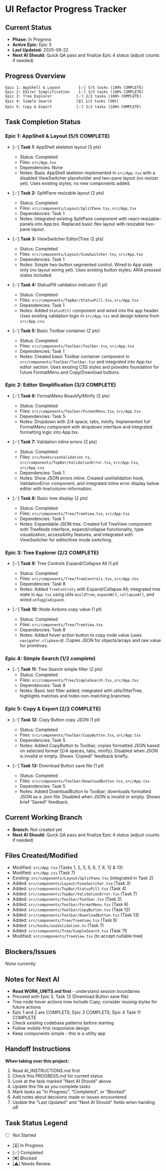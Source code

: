 # UI Refactor Progress Tracker

## Current Status
- **Phase:** In Progress
- **Active Epic:** Epic 5
- **Last Updated:** 2025-08-22
- **Next AI Should:** Quick QA pass and finalize Epic 4 status (adjust counts if needed)

## Progress Overview
```
Epic 1: AppShell & Layout        [✅] 5/5 tasks (100% COMPLETE)
Epic 2: Editor Simplification    [✅] 3/3 tasks (100% COMPLETE)
Epic 3: Tree Explorer           [✅] 2/2 tasks (100% COMPLETE)
Epic 4: Simple Search           [⏳] 1/2 tasks (50%)
Epic 5: Copy & Export           [✅] 2/2 tasks (100% COMPLETE)
```

## Task Completion Status

### Epic 1: AppShell & Layout (5/5 COMPLETE)
- [✅] **Task 1:** AppShell skeleton layout (3 pts)
  - Status: Completed
  - Files: `src/App.tsx`
  - Dependencies: None
  - Notes: Basic AppShell skeleton implemented in `src/App.tsx` with a disabled ViewSwitcher placeholder and two-pane layout (no resizer yet). Uses existing styles; no new components added.

- [✅] **Task 2:** SplitPane resizable layout (2 pts)
  - Status: Completed
  - Files: `src/components/Layout/SplitPane.tsx`, `src/App.tsx`
  - Dependencies: Task 1
  - Notes: Integrated existing SplitPane component with react-resizable-panels into App.tsx. Replaced basic flex layout with resizable two-pane layout.

- [✅] **Task 3:** ViewSwitcher Editor|Tree (2 pts)
  - Status: Completed
  - Files: `src/components/Layout/ViewSwitcher.tsx`, `src/App.tsx`
  - Dependencies: Task 1
  - Notes: Simple two-button segmented control. Wired to App state only (no layout wiring yet). Uses existing button styles; ARIA pressed states included.

- [✅] **Task 4:** StatusPill validation indicator (1 pt)
  - Status: Completed
  - Files: `src/components/TopBar/StatusPill.tsx`, `src/App.tsx`
  - Dependencies: Task 1
  - Notes: Added `StatusPill` component and wired into the app header. Uses existing validation logic in `src/App.tsx` and design tokens from `src/App.css`.

- [✅] **Task 5:** Basic Toolbar container (2 pts)
  - Status: Completed
  - Files: `src/components/Toolbar/Toolbar.tsx`, `src/App.tsx`
  - Dependencies: Task 1
  - Notes: Created basic Toolbar container component in `src/components/Toolbar/Toolbar.tsx` and integrated into App.tsx editor section. Uses existing CSS styles and provides foundation for future FormatMenu and Copy/Download buttons.

### Epic 2: Editor Simplification (3/3 COMPLETE)
- [✅] **Task 6:** FormatMenu Beautify/Minify (2 pts)
  - Status: Completed
  - Files: `src/components/Toolbar/FormatMenu.tsx`, `src/App.tsx`
  - Dependencies: Task 5
  - Notes: Dropdown with 2/4 space, tabs, minify. Implemented full FormatMenu component with dropdown interface and integrated formatting logic into App.tsx.

- [✅] **Task 7:** Validation inline errors (2 pts)
  - Status: Completed
  - Files: `src/hooks/useValidation.ts`, `src/components/TopBar/ValidationError.tsx`, `src/App.tsx`, `src/App.css`
  - Dependencies: Task 1
  - Notes: Show JSON errors inline. Created useValidation hook, ValidationError component, and integrated inline error display below editor with line/column information.

- [✅] **Task 8:** Basic tree display (2 pts)
  - Status: Completed
  - Files: `src/components/Tree/TreeView.tsx`, `src/App.tsx`
  - Dependencies: Task 1
  - Notes: Expandable JSON tree. Created full TreeView component with TreeNode interface, expand/collapse functionality, type visualization, accessibility features, and integrated with ViewSwitcher for editor/tree mode switching.

### Epic 3: Tree Explorer (2/2 COMPLETE)
- [✅] **Task 9:** Tree Controls Expand/Collapse All (1 pt)
  - Status: Completed
  - Files: `src/components/Tree/TreeControls.tsx`, `src/App.tsx`
  - Dependencies: Task 8
  - Notes: Added `TreeControls` with Expand/Collapse All; integrated tree state in `App.tsx` using utils `buildTree`, `expandAll`, `collapseAll`, and wired `onToggleExpand`.

- [✅] **Task 10:** Node Actions copy value (1 pt)
  - Status: Completed
  - Files: `src/components/Tree/TreeView.tsx`
  - Dependencies: Task 8
  - Notes: Added hover action button to copy node value (uses `navigator.clipboard`). Copies JSON for objects/arrays and raw value for primitives.

### Epic 4: Simple Search (1/2 complete)
- [✅] **Task 11:** Tree Search simple filter (2 pts)
  - Status: Completed
  - Files: `src/components/Tree/SimpleSearch.tsx`, `src/App.tsx`
  - Dependencies: Task 8
  - Notes: Basic text filter added; integrated with utils/filterTree, highlights matches and hides non-matching branches.

### Epic 5: Copy & Export (2/2 COMPLETE)
- [✅] **Task 12:** Copy Button copy JSON (1 pt)
  - Status: Completed
  - Files: `src/components/Toolbar/CopyButton.tsx`, `src/App.tsx`
  - Dependencies: Task 5
  - Notes: Added CopyButton to Toolbar; copies formatted JSON based on selected format (2/4 spaces, tabs, minify). Disabled when JSON is invalid or empty. Shows 'Copied!' feedback briefly.

- [✅] **Task 13:** Download Button save file (1 pt)
  - Status: Completed
  - Files: `src/components/Toolbar/DownloadButton.tsx`, `src/App.tsx`
  - Dependencies: Task 5
  - Notes: Added DownloadButton to Toolbar; downloads formatted JSON as a .json file. Disabled when JSON is invalid or empty. Shows brief 'Saved!' feedback.

## Current Working Branch
- **Branch:** Not created yet
- **Next AI Should:** Quick QA pass and finalize Epic 4 status (adjust counts if needed)

## Files Created/Modified
- Modified: `src/App.tsx` (Tasks 1, 2, 3, 5, 6, 7, 8, 12 & 13)
- Modified: `src/App.css` (Task 7)
- Existing: `src/components/Layout/SplitPane.tsx` (integrated in Task 2)
- Added: `src/components/Layout/ViewSwitcher.tsx` (Task 3)
- Added: `src/components/TopBar/StatusPill.tsx` (Task 4)
- Added: `src/components/TopBar/ValidationError.tsx` (Task 7)
- Added: `src/components/Toolbar/Toolbar.tsx` (Task 5)
- Added: `src/components/Toolbar/FormatMenu.tsx` (Task 6)
- Added: `src/components/Toolbar/CopyButton.tsx` (Task 12)
- Added: `src/components/Toolbar/DownloadButton.tsx` (Task 13)
- Added: `src/components/Tree/TreeView.tsx` (Task 8)
- Added: `src/hooks/useValidation.ts` (Task 7)
- Added: `src/components/Tree/SimpleSearch.tsx` (Task 11)
- Modified: `src/components/TreeView.tsx` (to accept nullable tree)

## Blockers/Issues
*None currently*

## Notes for Next AI
- **Read WORK_UNITS.md first** - understand session boundaries
- Proceed with Epic 5, Task 13 (Download Button save file)
- Tree node hover actions now include Copy; consider reusing styles for future actions
- Epic 1 and 2 are COMPLETE; Epic 3 COMPLETE; Epic 4 Task 11 COMPLETE
- Check existing codebase patterns before starting
- Follow mobile-first responsive design
- Keep components simple - this is a utility app

## Handoff Instructions
**When taking over this project:**
1. Read AI_INSTRUCTIONS.md first
2. Check this PROGRESS.md for current status
3. Look at the task marked "Next AI Should" above
4. Update this file as you complete tasks
5. Mark tasks as "In Progress", "Completed", or "Blocked"
6. Add notes about decisions made or issues encountered
7. Update the "Last Updated" and "Next AI Should" fields when handing off

## Task Status Legend
- [ ] Not Started
- [⏳] In Progress
- [✅] Completed
- [❌] Blocked
- [⚠️] Needs Review
